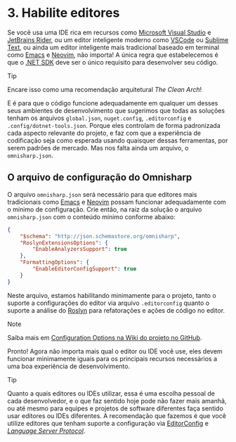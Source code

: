 # 3. Habilite editores

Se você usa uma IDE rica em recursos como [Microsoft Visual Studio][VISUALSTUDIO] e [JetBrains Rider][RIDER], ou um editor inteligente moderno como [VSCode][VSCODE] ou [Sublime Text][SUBLIMETEXT], ou ainda um editor inteligente mais tradicional baseado em terminal como [Emacs][EMACS] e [Neovim][NEOVIM], não importa! A única regra que estabelecemos é que o [.NET SDK][DOTNET] deve ser o único requisito para desenvolver seu código.

> [!TIP]
> Encare isso como uma recomendação arquitetural _The Clean Arch_!

E é para que o código funcione adequadamente em qualquer um desses seus ambientes de desenvolvimento que sugerimos que todas as soluções tenham os arquivos `global.json`, `nuget.config`, `.editorconfig` e `.config/dotnet-tools.json`. Porque eles controlam de forma padronizada cada aspecto relevante do projeto, e faz com que a experiência de codificação seja como esperada usando quaisquer dessas ferramentas, por serem padrões de mercado. Mas nos falta ainda um arquivo, o `omnisharp.json`.

## O arquivo de configuração do Omnisharp

O arquivo `omnisharp.json` será necessário para que editores mais tradicionais como [Emacs][EMACS] e [Neovim][NEOVIM] possam funcionar adequadamente com o mínimo de configuração. Crie então, na raiz da solução o arquivo `omnisharp.json` com o conteúdo mínimo conforme abaixo:

```json
{
    "$schema": "http://json.schemastore.org/omnisharp",
    "RoslynExtensionsOptions": {
        "EnableAnalyzersSupport": true
    },
    "FormattingOptions": {
        "EnableEditorConfigSupport": true
    }
}
```

Neste arquivo, estamos habilitando minimamente para o projeto, tanto o suporte a configurações do editor via arquivo `.editorconfig` quanto o suporte a análise do [Roslyn][ROSLYN] para refatorações e ações de código no editor.

> [!NOTE]
> Saiba mais em [Configuration Options na Wiki do projeto no GitHub][OMNISHARP_WIKICONFIG].

Pronto! Agora não importa mais qual o editor ou IDE você use, eles devem funcionar minimamente iguais para os principais recursos necessários a uma boa experiência de desenvolvimento.

> [!TIP]
> Quanto a quais editores ou IDEs utilizar, essa é uma escolha pessoal de cada desenvolvedor, e o que faz sentido hoje pode não fazer mais amanhã, ou até mesmo para equipes e projetos de software diferentes faça sentido usar editores ou IDEs diferentes. A recomendação que fazemos é que você utilize editores que tenham suporte a configuração via [EditorConfig][EDITORCONFIG] e [_Language Server Protocol_][LSP].

<!-- links -->
[VISUALSTUDIO]: https://www.visualstudio.com
[RIDER]: https://www.jetbrains.com/pt-br/rider
[VSCODE]: https://code.visualstudio.com
[SUBLIMETEXT]: https://www.sublimetext.com
[EMACS]: https://www.gnu.org/software/emacs
[NEOVIM]: https://neovim.io
[DOTNET]: https://dot.net
[OMNISHARP_WIKICONFIG]: https://github.com/OmniSharp/omnisharp-roslyn/wiki/Configuration-Options
[ROSLYN]: https://github.com/dotnet/roslyn
[EDITORCONFIG]: https://editorconfig.org
[LSP]: https://en.wikipedia.org/wiki/Language_Server_Protocol